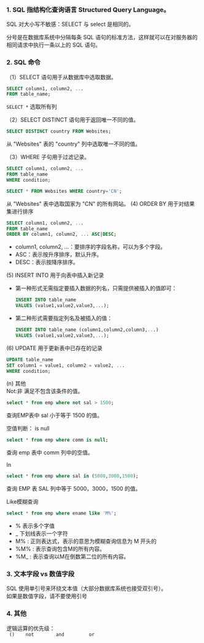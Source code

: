  ### 1. SQL 指结构化查询语言 Structured Query Language。
SQL 对大小写不敏感：SELECT 与 select 是相同的。  

分号是在数据库系统中分隔每条 SQL 语句的标准方法，这样就可以在对服务器的相同请求中执行一条以上的 SQL 语句。  

### 2. SQL 命令
（1）SELECT 语句用于从数据库中选取数据。  
```sql
SELECT column1, column2, ...
FROM table_name;
```
`SELECT *` 选取所有列  

（2）SELECT DISTINCT 语句用于返回唯一不同的值。
```sql
SELECT DISTINCT country FROM Websites;
```
从 "Websites" 表的 "country" 列中选取唯一不同的值。  

（3）WHERE 子句用于过滤记录。
```sql
SELECT column1, column2, ...
FROM table_name
WHERE condition;
```
```sql
SELECT * FROM Websites WHERE country='CN';
```
从 "Websites" 表中选取国家为 "CN" 的所有网站。
(4) ORDER BY 用于对结果集进行排序
```sql
SELECT column1, column2, ...
FROM table_name
ORDER BY column1, column2, ... ASC|DESC;
```
- column1, column2, ...：要排序的字段名称，可以为多个字段。
- ASC：表示按升序排序，默认升序。
- DESC：表示按降序排序。    

(5) INSERT INTO 用于向表中插入新记录  
- 第一种形式无需指定要插入数据的列名，只需提供被插入的值即可：
    ```sql
    INSERT INTO table_name
    VALUES (value1,value2,value3,...);  
    ```
- 第二种形式需要指定列名及被插入的值：

    ```sql
    INSERT INTO table_name (column1,column2,column3,...)
    VALUES (value1,value2,value3,...);
    ```
 (6)  UPDATE 用于更新表中已存在的记录

```sql
UPDATE table_name
SET column1 = value1, column2 = value2, ...
WHERE condition;
```
 (n) 其他  
Not:非 满足不包含该条件的值。
```sql
select * from emp where not sal > 1500;
```  
查询EMP表中 sal 小于等于 1500 的值。  

空值判断： is null
```sql
select * from emp where comm is null;
```  
查询 emp 表中 comm 列中的空值。  

In
```sql
select * from emp where sal in (5000,3000,1500);
```
查询 EMP 表 SAL 列中等于 5000，3000，1500 的值。 


Like模糊查询
```sql
select * from emp where ename like 'M%';
```
- % 表示多个字值  
- _ 下划线表示一个字符
- M% : 正则表达式，表示的意思为模糊查询信息为 M 开头的
- %M% : 表示查询包含M的所有内容。 
- %M_ : 表示查询以M在倒数第二位的所有内容。
### 3. 文本字段 vs 数值字段
SQL 使用单引号来环绕文本值（大部分数据库系统也接受双引号）。   
如果是数值字段，请不要使用引号
### 4. 其他
逻辑运算的优先级：  
` ()    not        and         or`
